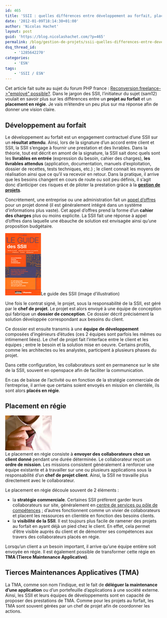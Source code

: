 ```yaml
---
id: 465
title: 'SSII : quelles différences entre développement au forfait, placement en régie et TMA ?'
date: '2012-01-09T18:14:30+01:00'
author: 'Nicolas Hachet'
layout: post
guid: 'https://blog.nicolashachet.com/?p=465'
permalink: /blog/gestion-de-projets/ssii-quelles-differences-entre-developpement-au-forfait-placement-en-regie-et-tma/
dsq_thread_id:
    - '1285642270'
categories:
    - 'ESN'
tags:
    - 'SSII / ESN'
---
```


Cet article fait suite au sujet du forum PHP france : [Reconversion freelance->"employé" possible?](https://forum.phpfrance.com/emploi-etudes/reconversion-freelance-employe-possible-t262037.html). Dans le jargon des SSII, l’initiateur du sujet (sam12) voulait en savoir plus sur les différences entre un **projet au forfait** et un **placement en régie**. Je vais m’étendre un peu plus sur ma réponse afin de donner une vision claire.

## Développement au forfait

Le développement au forfait est un engagement contractuel d’une SSII sur un **résultat attendu**. Ainsi, lors de la signature d’un accord entre client et SSII, la SSII s’engage à fournir une prestation et des livrables. Dans la théorie, tout est décrit en amont de la signature, la SSII sait donc quels sont les **livrables en entrée** (expression du besoin, cahier des charges), **les livrables attendus** (application, documentation, manuels d’exploitation, dossier de recettes, tests techniques, etc.) ; le client connait les moyens de réalisation ainsi que ce qu’il va recevoir en retour. Dans la pratique, il arrive que les besoins changent en cours de route ou soit peu définis, il s’agit donc d’anticiper ces risques et de piloter la prestation grâce à la [**gestion de projets**](https://blog.nicolashachet.com/category/gestion-de-projets/ "Gestion de projets").

Concrètement, une entreprise ou une administration fait un [appel d’offres](https://blog.nicolashachet.com/2013/01/04/gestion-de-projets/quest-ce-quun-appel-doffres-en-ssii/ "Qu'est ce qu'un appel d'offres en SSII ?") pour un projet donné (il est généralement intégré dans un système d’informations plus vaste). Cet appel d’offres prend la forme d’un **cahier des charges** plus ou moins explicite. La SSII fait une réponse à appel d’offres dans laquelle une ébauche de solution est envisagée ainsi qu’une proposition budgétaire.

[![](/wp-content/uploads/2012/01/guide-ssii1.gif "guide-ssii")](/wp-content/uploads/2012/01/guide-ssii1.gif)Le guide des SSII (image d’illustration)

Une fois le contrat signé, le projet, sous la responsabilité de la SSII, est géré par le **chef de projet**. Le projet est alors envoyé à une équipe de conception qui fabrique un **dossier de conception**. Ce dossier décrit précisément la solution développée correspondant aux besoins du client.

Ce dossier est ensuite transmis à une **équipe de développement** composées d’ingénieurs d’études (ces 2 équipes sont parfois les mêmes ou intimement liées). Le chef de projet fait l’interface entre le client et les équipes ; entre le besoin et la solution mise en oeuvre. Certains profils, comme les architectes ou les analystes, participent à plusieurs phases du projet.

Dans cette configuration, les collaborateurs sont en permanence sur le site de la SSII, souvent en openspace afin de faciliter la communication.

En cas de baisse de l’activité ou en fonction de la stratégie commerciale de l’entreprise, il arrive que certains soient envoyés en mission en clientèle, ils sont alors **placés en régie**.

## Placement en régie


[![](/wp-content/uploads/2012/01/placementjpg1.jpg "placementjpg")](/wp-content/uploads/2012/01/placementjpg1.jpg)  
Le placement en régie consiste à **envoyer des collaborateurs chez un client donné** pendant une durée déterminée. Le collaborateur reçoit un **ordre de mission**. Les missions consistent généralement à renforcer une équipe existante et à travailler sur une ou plusieurs applications sous la responsabilité d’un **chef de projet client**. Ainsi, la SSII ne travaille plus directement avec le collaborateur.

Le placement en régie découle souvent de 2 éléments :

- la **stratégie commerciale**. Certaines SSII préfèrent garder leurs collaborateurs sur site, généralement en [centre de services ou pôle de compétences](https://blog.nicolashachet.com/2013/02/14/gestion-de-projets/ssii-et-centre-de-services-php/ "SSII et centre de services PHP") ; d’autres fonctionnent comme un vivier de collaborateurs et placent les ressources en clientèle en fonction des besoins clients.
- la **visibilité de la SSII**. Il est toujours plus facile de ramener des projets au forfait en ayant déjà un pied chez le client. En effet, cela permet d’être visible auprès du client et de démontrer ses compétences aux travers des collaborateurs placés en régie.

Lorsqu’un client a un besoin important, il arrive qu’une équipe entière soit envoyée en régie. Il est également possible de transformer cette régie en **TMA (Tierce Maintenance Applicative)**.

## Tierces Maintenances Applicatives (TMA)

La TMA, comme son nom l’indique, est le fait de **déléguer la maintenance d’une application** ou d’un portefeuille d’applications à une société externe. Ainsi, les SSII et leurs équipes de développements sont en capacité de proposer des prestations de TMA. Comme pour les projets au forfait, les TMA sont souvent gérées par un chef de projet afin de coordonner les actions.
